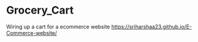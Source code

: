 # Grocery_Cart
Wiring up a cart for a ecommerce website
https://sriharshaa23.github.io/E-Commerce-website/
